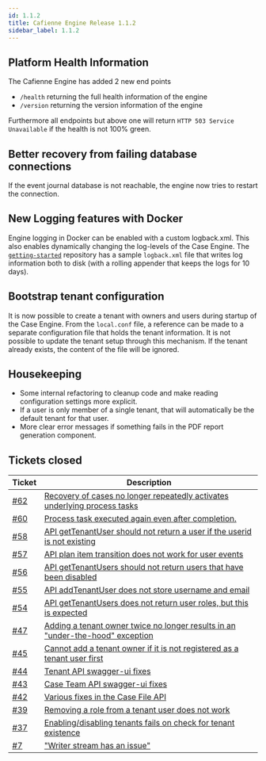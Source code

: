 ```yaml
---
id: 1.1.2
title: Cafienne Engine Release 1.1.2
sidebar_label: 1.1.2
---
```


## Platform Health Information
The Cafienne Engine has added 2 new end points
- `/health` returning the full health information of the engine
- `/version` returning the version information of the engine

Furthermore all endpoints but above one will return `HTTP 503 Service Unavailable` if the health is not 100% green.

## Better recovery from failing database connections
If the event journal database is not reachable, the engine now tries to restart the connection.

## New Logging features with Docker

Engine logging in Docker can be enabled with a custom logback.xml. 
 This also enables dynamically changing the log-levels of the Case Engine. 
 The [`getting-started`](https://github.com/casefabric/getting-started) repository has a sample `logback.xml` file that writes log information both to disk (with a rolling appender that keeps the logs for 10 days).

## Bootstrap tenant configuration
It is now possible to create a tenant with owners and users during startup of the Case Engine. From the `local.conf` file, a reference can be made to a separate configuration file that holds the tenant information. It is not possible to update the tenant setup through this mechanism. If the tenant already exists, the content of the file will be ignored.

## Housekeeping
- Some internal refactoring to cleanup code and make reading configuration settings more explicit.
- If a user is only member of a single tenant, that will automatically be the default tenant for that user.
- More clear error messages if something fails in the PDF report generation component.

## Tickets closed

| Ticket   | Description |
|----------|-------------|
| [#62](https://github.com/casefabric/cafienne-engine/issues/62) | [Recovery of cases no longer repeatedly activates underlying process tasks](https://github.com/casefabric/cafienne-engine/issues/62)
| [#60](https://github.com/casefabric/cafienne-engine/issues/60) | [Process task executed again even after completion.](https://github.com/casefabric/cafienne-engine/issues/60)
| [#58](https://github.com/casefabric/cafienne-engine/issues/58) | [API getTenantUser should not return a user if the userid is not existing](https://github.com/casefabric/cafienne-engine/issues/58)
| [#57](https://github.com/casefabric/cafienne-engine/issues/57) | [API plan item transition does not work for user events](https://github.com/casefabric/cafienne-engine/issues/57)
| [#56](https://github.com/casefabric/cafienne-engine/issues/56) | [API getTenantUsers should not return users that have been disabled](https://github.com/casefabric/cafienne-engine/issues/56)
| [#55](https://github.com/casefabric/cafienne-engine/issues/55) | [API addTenantUser does not store username and email](https://github.com/casefabric/cafienne-engine/issues/55)
| [#54](https://github.com/casefabric/cafienne-engine/issues/54) | [API getTenantUsers does not return user roles, but this is expected](https://github.com/casefabric/cafienne-engine/issues/54)
| [#47](https://github.com/casefabric/cafienne-engine/issues/47) | [Adding a tenant owner twice no longer results in an "under-the-hood" exception](https://github.com/casefabric/cafienne-engine/issues/47)
| [#45](https://github.com/casefabric/cafienne-engine/issues/45) | [Cannot add a tenant owner if it is not registered as a tenant user first](https://github.com/casefabric/cafienne-engine/issues/45)
| [#44](https://github.com/casefabric/cafienne-engine/issues/44) | [Tenant API swagger-ui fixes](https://github.com/casefabric/cafienne-engine/issues/44)
| [#43](https://github.com/casefabric/cafienne-engine/issues/43) | [Case Team API swagger-ui fixes](https://github.com/casefabric/cafienne-engine/issues/43)
| [#42](https://github.com/casefabric/cafienne-engine/issues/42) | [Various fixes in the Case File API](https://github.com/casefabric/cafienne-engine/issues/42)
| [#39](https://github.com/casefabric/cafienne-engine/issues/39) | [Removing a role from a tenant user does not work](https://github.com/casefabric/cafienne-engine/issues/39)
| [#37](https://github.com/casefabric/cafienne-engine/issues/37) | [Enabling/disabling tenants fails on check for tenant existence](https://github.com/casefabric/cafienne-engine/issues/37)
| [#7](https://github.com/casefabric/cafienne-engine/issues/7)   | ["Writer stream has an issue"](https://github.com/casefabric/cafienne-engine/issues/7)
